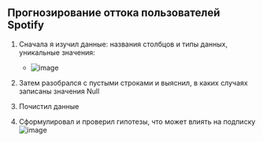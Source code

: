 ## Прогнозирование оттока пользователей Spotify
1. Сначала я изучил данные: названия столбцов и типы данных, уникальные значения:
   
   - ![image](https://github.com/zinoviev-tech/spotify-churn/assets/140282696/f6f2d1c8-5539-4466-b99c-29ac7d3e6cea)
  

2. Затем разобрался с пустыми строками и выяснил, в каких случаях записаны значения Null
3. Почистил данные
4. Сформулировал и проверил гипотезы, что может влиять на подписку
   ![image](https://github.com/zinoviev-tech/spotify-churn/assets/140282696/3c0bca7d-3c65-444d-ace8-a8f4df00a14a)

